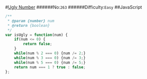 #[Ugly Number](https://leetcode.com/problems/ugly-number/)
######No:`263`
######Difficulty:`Easy`
##JavaScript

```javascript
/**
 * @param {number} num
 * @return {boolean}
 */
var isUgly = function(num) {
    if(num <= 0) {
        return false;
    }
    while(num % 2 === 0) {num /= 2;}
    while(num % 3 === 0) {num /= 3;}
    while(num % 5 === 0) {num /= 5;}
    return num === 1 ? true : false;
};
```

